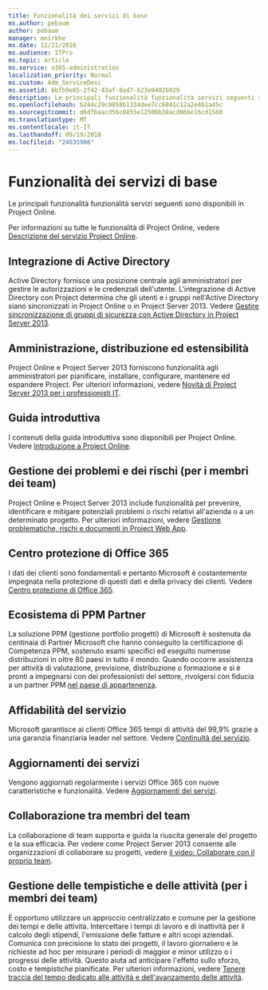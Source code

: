 ```yaml
---
title: Funzionalità dei servizi di base
ms.author: pebaum
author: pebaum
manager: mnirkhe
ms.date: 12/21/2016
ms.audience: ITPro
ms.topic: article
ms.service: o365-administration
localization_priority: Normal
ms.custom: Adm_ServiceDesc
ms.assetid: 6bfb9e65-2f42-43af-8ad7-623e9402b029
description: Le principali funzionalità funzionalità servizi seguenti sono disponibili in Project Online.
ms.openlocfilehash: b244c29c0858b1334dee7cc6841c12a2e4b1a45c
ms.sourcegitcommit: d6dfbaacd56c0855e12500b38acd06be16cd1560
ms.translationtype: MT
ms.contentlocale: it-IT
ms.lasthandoff: 09/19/2018
ms.locfileid: "24035986"
---
```

# <a name="core-services-functionality"></a>Funzionalità dei servizi di base

Le principali funzionalità funzionalità servizi seguenti sono disponibili in Project Online.
  
Per informazioni su tutte le funzionalità di Project Online, vedere [Descrizione del servizio Project Online](project-online-service-description.md).
  
## <a name="active-directory-integration"></a>Integrazione di Active Directory
<a name="bkmk_AD_Integration"> </a>

Active Directory fornisce una posizione centrale agli amministratori per gestire le autorizzazioni e le credenziali dell'utente. L'integrazione di Active Directory con Project determina che gli utenti e i gruppi nell'Active Directory siano sincronizzati in Project Online o in Project Server 2013. Vedere [Gestire sincronizzazione di gruppi di sicurezza con Active Directory in Project Server 2013](https://go.microsoft.com/fwlink/p/?LinkId=402631).
  
## <a name="administration-deployment-and-extensibility"></a>Amministrazione, distribuzione ed estensibilità
<a name="bkmk_AdministrationDeploymentExtensibility"> </a>

Project Online e Project Server 2013 forniscono funzionalità agli amministratori per pianificare, installare, configurare, mantenere ed espandere Project. Per ulteriori informazioni, vedere [Novità di Project Server 2013 per i professionisti IT](https://go.microsoft.com/fwlink/p/?LinkId=272017).
  
## <a name="getting-started"></a>Guida introduttiva
<a name="bkmk_GettingStarted"> </a>

I contenuti della guida introduttiva sono disponibili per Project Online. Vedere [Introduzione a Project Online](https://support.office.com/en-us/article/Get-started-with-Project-Online-E3E5F64F-ADA5-4F9D-A578-130B2D4E5F11?ui=en-US&amp;rs=en-US&amp;ad=US).
  
## <a name="issues-and-risk-management-for-team-members"></a>Gestione dei problemi e dei rischi (per i membri dei team)
<a name="bkmk_IssuesRiskManagement"> </a>

Project Online e Project Server 2013 include funzionalità per prevenire, identificare e mitigare potenziali problemi o rischi relativi all'azienda o a un determinato progetto. Per ulteriori informazioni, vedere [Gestione problematiche, rischi e documenti in Project Web App](https://go.microsoft.com/fwlink/?LinkId=402634).
  
## <a name="office-365-trust-center"></a>Centro protezione di Office 365
<a name="bkmk_Office365TrustCenter"> </a>

I dati dei clienti sono fondamentali e pertanto Microsoft è costantemente impegnata nella protezione di questi dati e della privacy dei clienti. Vedere [Centro protezione di Office 365](https://go.microsoft.com/fwlink/?LinkId=402637).
  
## <a name="ppm-partner-ecosystem"></a>Ecosistema di PPM Partner
<a name="bkmk_ProjectPortfolioManagementPartner"> </a>

La soluzione PPM (gestione portfolio progetti) di Microsoft è sostenuta da centinaia di Partner Microsoft che hanno conseguito la certificazione di Competenza PPM, sostenuto esami specifici ed eseguito numerose distribuzioni in oltre 80 paesi in tutto il mondo. Quando occorre assistenza per attività di valutazione, previsione, distribuzione o formazione e si è pronti a impegnarsi con dei professionisti del settore, rivolgersi con fiducia a un partner PPM [nel paese di appartenenza](https://go.microsoft.com/fwlink/p/?LinkId=272646).
  
## <a name="service-reliability"></a>Affidabilità del servizio
<a name="bkmk_ServiceReliability"> </a>

Microsoft garantisce ai clienti Office 365 tempi di attività del 99,9% grazie a una garanzia finanziaria leader nel settore. Vedere [Continuità del servizio](https://go.microsoft.com/fwlink/?LinkId=402653).
  
## <a name="service-updates"></a>Aggiornamenti dei servizi
<a name="bkmk_Serviceupdates"> </a>

Vengono aggiornati regolarmente i servizi Office 365 con nuove caratteristiche e funzionalità. Vedere [Aggiornamenti dei servizi](../office-365-platform-service-description/service-updates.md).
  
## <a name="team-member-collaboration"></a>Collaborazione tra membri del team
<a name="bkbmk_TeamMemberCollaboration"> </a>

La collaborazione di team supporta e guida la riuscita generale del progetto e la sua efficacia. Per vedere come Project Server 2013 consente alle organizzazioni di collaborare su progetti, vedere [il video: Collaborare con il proprio team](https://go.microsoft.com/fwlink/?LinkId=402628).
  
## <a name="time-and-task-management-for-team-members"></a>Gestione delle tempistiche e delle attività (per i membri dei team)
<a name="bkmk_TimeTaskManagement"> </a>

È opportuno utilizzare un approccio centralizzato e comune per la gestione dei tempi e delle attività. Intercettare i tempi di lavoro e di inattività per il calcolo degli stipendi, l'emissione delle fatture e altri scopi aziendali. Comunica con precisione lo stato dei progetti, il lavoro giornaliero e le richieste ad hoc per misurare i periodi di maggior e minor utilizzo o i progressi delle attività. Questo aiuta ad anticipare l'effetto sullo sforzo, costo e tempistiche pianificate. Per ulteriori informazioni, vedere [Tenere traccia del tempo dedicato alle attività e dell'avanzamento delle attività](https://go.microsoft.com/fwlink/p/?LinkId=271321).
  

